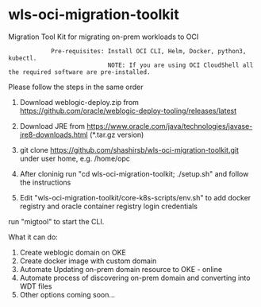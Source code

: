 # wls-oci-migration-toolkit
Migration Tool Kit for migrating on-prem workloads to OCI 

                Pre-requisites: Install OCI CLI, Helm, Docker, python3, kubectl.
                                NOTE: If you are using OCI CloudShell all the required software are pre-installed.

Please follow the steps in the same order

 1. Download weblogic-deploy.zip from https://github.com/oracle/weblogic-deploy-tooling/releases/latest

 2. Download JRE from https://www.oracle.com/java/technologies/javase-jre8-downloads.html (*.tar.gz version)

 3. git clone https://github.com/shashirsb/wls-oci-migration-toolkit.git under user home, e.g. /home/opc

 4. After cloninig run "cd wls-oci-migration-toolkit; ./setup.sh" and follow the instructions

 5. Edit "wls-oci-migration-toolkit/core-k8s-scripts/env.sh" to add docker registry and oracle container registry login credentials

run "migtool" to start the CLI.


What it can do:

1. Create weblogic domain on OKE
2. Create docker image with custom domain
3. Automate Updating on-prem domain resource to OKE - online
4. Automate process of discovering on-prem domain and converting into WDT files
5. Other options coming soon...

